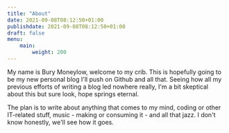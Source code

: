 ```yaml
---
title: "About"
date: 2021-09-08T08:12:50+01:00
publishdate: 2021-09-08T08:12:50+01:00
draft: false
menu:
    main:
        weight: 200
---
```


My name is Bury Moneylow, welcome to my crib. This is hopefully going to be my new personal blog I'll push on Github and all that. Seeing how all my previous efforts of writing a blog led nowhere really, I'm a bit skeptical about this but sure look, hope springs eternal.

The plan is to write about anything that comes to my mind, coding or other IT-related stuff, music - making or consuming it - and all that jazz. I don't know honestly, we'll see how it goes.